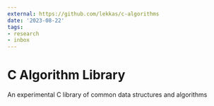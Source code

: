 ```yaml
---
external: https://github.com/lekkas/c-algorithms
date: '2023-08-22'
tags:
- research
- inbox
---
```


# C Algorithm Library

An experimental C library of common data structures and algorithms
